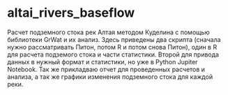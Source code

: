 # altai_rivers_baseflow
Расчет подземного стока рек Алтая методом Куделина с помощью библиотеки GrWat и их анализ.
Здесь приведены два скрипта (сначала нужно рассматривать Питон, потом R и потом снова Питон), один в R для расчета подземого стока и части статистики.
Второй для привода данных в нужный формат и статистики, но уже в Python Jupiter Notebook.
Так же прикладваю отчет для проведенных расчетов и анализа, а так же графики изменения подземного стока для каждой реки.

